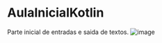 # AulaInicialKotlin
Parte inicial de entradas e saida de textos. 
![image](https://user-images.githubusercontent.com/69040085/219877174-c857ae48-318f-41fa-842a-91293ad227fb.png)
